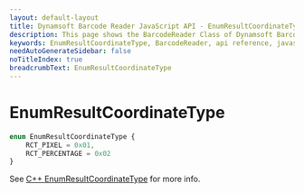```yaml
---
layout: default-layout
title: Dynamsoft Barcode Reader JavaScript API - EnumResultCoordinateType
description: This page shows the BarcodeReader Class of Dynamsoft Barcode Reader JavaScript SDK.
keywords: EnumResultCoordinateType, BarcodeReader, api reference, javascript, js
needAutoGenerateSidebar: false
noTitleIndex: true
breadcrumbText: EnumResultCoordinateType
---
```



# EnumResultCoordinateType

```ts
enum EnumResultCoordinateType { 
    RCT_PIXEL = 0x01, 
    RCT_PERCENTAGE = 0x02 
}
```

See [C++ EnumResultCoordinateType](https://www.dynamsoft.com/barcode-reader/parameters/enum/result-enums.html?ver=latest#resultcoordinatetype) for more info.